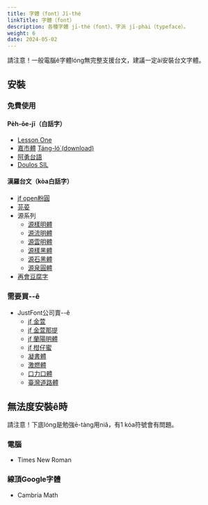 ```yaml
---
title: 字體（font）Jī-thé
linkTitle: 字體（font）
description: 各種字體 jī-thé（font）、字派 jī-phài（typeface）。
weight: 6
date: 2024-05-02
---
```


請注意！一般電腦ê字體lóng無完整支援台文，建議一定ài安裝台文字體。

## 安裝

### 免費使用

#### Pe̍h-ōe-jī（白話字）

- [Lesson One](https://github.com/ButTaiwan/LessonOne)
- [嘉市體](https://www.chiayi.gov.tw/News_Content.aspx?n=8407&s=641274) [Táng-ló͘ (download)](https://www.chiayi.gov.tw/download/logo/ChiayiCityFont.zip)
- [阿勇台語](https://github.com/aiongg/POJFonts)
- [Doulos SIL](https://software.sil.org/doulos/)

#### 漢羅台文（kòa白話字）

- [jf open粉圓](https://justfont.com/huninn/)
- [芫荽](https://github.com/ButTaiwan/iansui)
- 源系列
  - [源樣明體](https://github.com/ButTaiwan/genyo-font)
  - [源流明體](https://github.com/ButTaiwan/genryu-font)
  - [源雲明體](<https://github.com/ButTaiwan/genwan-font>)
  - [源樣黑體](<https://github.com/ButTaiwan/genyog-font>)
  - [源石黑體](<https://github.com/ButTaiwan/genseki-font>)
  - [源泉圓體](<https://github.com/ButTaiwan/gensen-font>)
- [再會豆腐字](https://tauhu.tw/)

### 需要買--ê

- JustFont公司賣--ê
  - [jf 金萱](https://justfont.com/jinxuan/)
  - [jf 金萱那提](https://justfont.com/jinxuan-latte/)
  - [jf 蘭陽明體](https://justfont.com/lanyangming/)
  - [jf 柑仔蜜](https://justfont.com/kamabit/)
  - [凝書體](https://justfont.com/creamfont/)
  - [激燃體](https://justfont.com/burnfont/)
  - [口力口體](https://justfont.com/kolliko/)
  - [臺灣道路體](https://justfont.com/twroadfont/)

## 無法度安裝ê時

請注意！下底lóng是勉強ē-tàng用niâ，有1 kóa符號會有問題。

### 電腦

- Times New Roman

### 線頂Google字體

- Cambria Math
